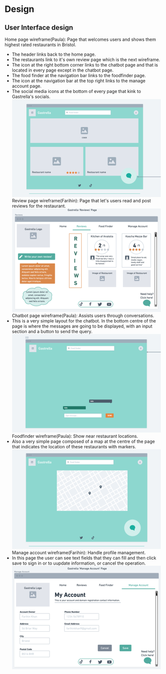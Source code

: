 # Design

## User Interface design
Home page wireframe(Paula):
Page that welcomes users and shows them highest rated restaurants in Bristol. 
- The header links back to the home page.
- The restaurants link to it's own review page which is the next wireframe.
- The icon at the right bottom corner links to the chatbot page and that is located in every page except in the chatbot page.
- The food finder at the navigation bar links to the foodfinder page.
- The icon at the navigation bar at the top right links to the manage account page.
- The social media icons at the bottom of every page that kink to Gastrella's socials.
![Insert your Wireframes Here](images/homewireframe.png)
Review page wireframe(Farihin):
Page that let's users read and post reviews for the restaurant. 
![Insert your Wireframes Here](images/reviewpage.png)
Chatbot page wireframe(Paula): Assists users through conversations.
- This is a very simple layout for the chatbot. In the bottom centre of the page is where the messages are going to be displayed, with an input section and a button to send the query.
![Insert your Wireframes Here](images/chatbotwireframe.png)
Foodfinder wireframe(Paula): Show near restaurant locations.
- Also a very simple page composed of a map at the centre of the page that indicates the location of these restaurants with markers.  
![Insert your Wireframes Here](images/mapwireframe.png)
Manage account wireframe(Farihin): Handle profile management.
- In this page the user can see text fields that they can fill and then click save to sign in or to uupdate information, or cancel the operation.
![Insert your Wireframes Here](images/manageaccountpage.png)

